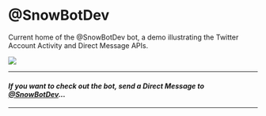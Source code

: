 # @SnowBotDev
Current home of the @SnowBotDev bot, a demo illustrating the Twitter Account Activity and Direct Message APIs.

![](https://github.com/jimmoffitt/SnowBotDev/blob/master/docs/screenshots/snowbot_profile.jpg)

---------------------
 ####  *If you want to check out the bot, send a Direct Message to [@SnowBotDev](https://twitter.com/snowbotdev)...*
---------------------


